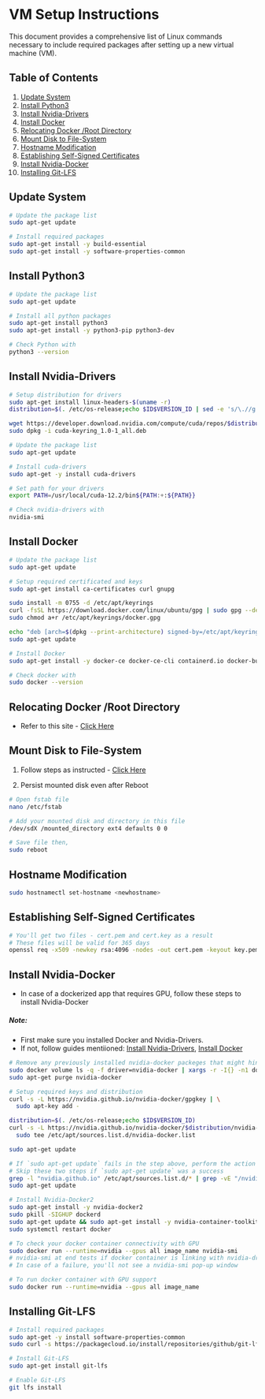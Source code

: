 # VM Setup Instructions

This document provides a comprehensive list of Linux commands necessary to include required packages after setting up a new virtual machine (VM).

## Table of Contents

1. [Update System](#update-system)
2. [Install Python3](#install-python3)
3. [Install Nvidia-Drivers](#install-nvidia-drivers)
4. [Install Docker](#install-docker)
5. [Relocating Docker /Root Directory](#relocating-docker-root-directory)
6. [Mount Disk to File-System](#mount-disk-to-file-system)
7. [Hostname Modification](#hostname-modification)
8. [Establishing Self-Signed Certificates](#establishing-self-signed-certificates)
9. [Install Nvidia-Docker](#install-nvidia-docker)
10. [Installing Git-LFS](#installing-git-lfs)

## Update System

```sh
# Update the package list
sudo apt-get update

# Install required packages
sudo apt-get install -y build-essential
sudo apt-get install -y software-properties-common
```


## Install Python3

```sh
# Update the package list
sudo apt-get update

# Install all python packages
sudo apt-get install python3
sudo apt-get install -y python3-pip python3-dev

# Check Python with
python3 --version

```


## Install Nvidia-Drivers

```sh
# Setup distribution for drivers
sudo apt-get install linux-headers-$(uname -r)
distribution=$(. /etc/os-release;echo $ID$VERSION_ID | sed -e 's/\.//g')

wget https://developer.download.nvidia.com/compute/cuda/repos/$distribution/x86_64/cuda-keyring_1.0-1_all.deb
sudo dpkg -i cuda-keyring_1.0-1_all.deb

# Update the package list
sudo apt-get update

# Install cuda-drivers
sudo apt-get -y install cuda-drivers

# Set path for your drivers
export PATH=/usr/local/cuda-12.2/bin${PATH:+:${PATH}}

# Check nvidia-drivers with
nvidia-smi

```


## Install Docker

```sh
# Update the package list
sudo apt-get update

# Setup required certificated and keys
sudo apt-get install ca-certificates curl gnupg

sudo install -m 0755 -d /etc/apt/keyrings
curl -fsSL https://download.docker.com/linux/ubuntu/gpg | sudo gpg --dearmor -o /etc/apt/keyrings/docker.gpg
sudo chmod a+r /etc/apt/keyrings/docker.gpg

echo "deb [arch=$(dpkg --print-architecture) signed-by=/etc/apt/keyrings/docker.gpg] https://download.docker.com/linux/ubuntu $(. /etc/os-release && echo "$VERSION_CODENAME") stable" | sudo tee /etc/apt/sources.list.d/docker.list > /dev/null
sudo apt-get update

# Install Docker
sudo apt-get install -y docker-ce docker-ce-cli containerd.io docker-buildx-plugin docker-compose-plugin

# Check docker with
sudo docker --version

```


## Relocating Docker /Root Directory

- Refer to this site - [Click Here](https://www.ibm.com/docs/en/z-logdata-analytics/5.1.0?topic=software-relocating-docker-root-directory)


## Mount Disk to File-System

1. Follow steps as instructed - [Click Here](https://linuxconfig.org/how-to-add-new-disk-to-existing-linux-system)

2. Persist mounted disk even after Reboot
```sh
# Open fstab file
nano /etc/fstab

# Add your mounted disk and directory in this file
/dev/sdX /mounted_directory ext4 defaults 0 0

# Save file then,
sudo reboot

```


## Hostname Modification

```sh
sudo hostnamectl set-hostname <newhostname>

```


## Establishing Self-Signed Certificates

```sh
# You'll get two files - cert.pem and cert.key as a result
# These files will be valid for 365 days
openssl req -x509 -newkey rsa:4096 -nodes -out cert.pem -keyout key.pem -days 365

```


## Install Nvidia-Docker
* In case of a dockerized app that requires GPU, follow these steps to install Nvidia-Docker

##### Note: 
 - First make sure you installed Docker and Nvidia-Drivers.
 - If not, follow guides mentiioned: [Install Nvidia-Drivers](#install-nvidia-drivers), [Install Docker](#install-docker)

```sh
# Remove any previously installed nvidia-docker packeges that might hinder the process
sudo docker volume ls -q -f driver=nvidia-docker | xargs -r -I{} -n1 docker ps -q -a -f volume={} | xargs -r docker rm -f
sudo apt-get purge nvidia-docker

# Setup required keys and distribution
curl -s -L https://nvidia.github.io/nvidia-docker/gpgkey | \
  sudo apt-key add -

distribution=$(. /etc/os-release;echo $ID$VERSION_ID)
curl -s -L https://nvidia.github.io/nvidia-docker/$distribution/nvidia-docker.list | \
  sudo tee /etc/apt/sources.list.d/nvidia-docker.list

sudo apt-get update

# If `sudo apt-get update` fails in the step above, perform the action mentioned below and again update
# Skip these two steps if `sudo apt-get update` was a success
grep -l "nvidia.github.io" /etc/apt/sources.list.d/* | grep -vE "/nvidia-container-toolkit.list\$"
sudo apt-get update

# Install Nvidia-Docker2
sudo apt-get install -y nvidia-docker2
sudo pkill -SIGHUP dockerd
sudo apt-get update && sudo apt-get install -y nvidia-container-toolkit
sudo systemctl restart docker

# To check your docker container connectivity with GPU
sudo docker run --runtime=nvidia --gpus all image_name nvidia-smi
# nvidia-smi at end tests if docker container is linking with nvidia-drivers
# In case of a failure, you'll not see a nvidia-smi pop-up window

# To run docker container with GPU support 
sudo docker run --runtime=nvidia --gpus all image_name

```

## Installing Git-LFS

```sh
# Install required packages
sudo apt-get -y install software-properties-common
sudo curl -s https://packagecloud.io/install/repositories/github/git-lfs/script.deb.sh | sudo bash*

# Install Git-LFS
sudo apt-get install git-lfs

# Enable Git-LFS
git lfs install

```

